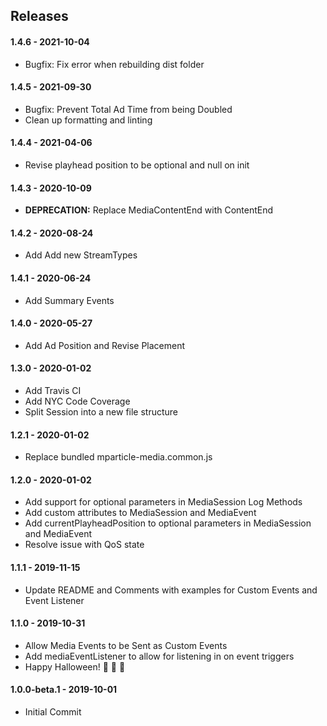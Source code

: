## Releases

#### 1.4.6 - 2021-10-04

-   Bugfix: Fix error when rebuilding dist folder

#### 1.4.5 - 2021-09-30

-   Bugfix: Prevent Total Ad Time from being Doubled
-   Clean up formatting and linting

#### 1.4.4 - 2021-04-06

-   Revise playhead position to be optional and null on init

#### 1.4.3 - 2020-10-09

-   **DEPRECATION:** Replace MediaContentEnd with ContentEnd

#### 1.4.2 - 2020-08-24

-   Add Add new StreamTypes

#### 1.4.1 - 2020-06-24

-   Add Summary Events

#### 1.4.0 - 2020-05-27

-   Add Ad Position and Revise Placement

#### 1.3.0 - 2020-01-02

-   Add Travis CI
-   Add NYC Code Coverage
-   Split Session into a new file structure

#### 1.2.1 - 2020-01-02

-   Replace bundled mparticle-media.common.js

#### 1.2.0 - 2020-01-02

-   Add support for optional parameters in MediaSession Log Methods
-   Add custom attributes to MediaSession and MediaEvent
-   Add currentPlayheadPosition to optional parameters in MediaSession and MediaEvent
-   Resolve issue with QoS state

#### 1.1.1 - 2019-11-15

-   Update README and Comments with examples for Custom Events and Event Listener

#### 1.1.0 - 2019-10-31

-   Allow Media Events to be Sent as Custom Events
-   Add mediaEventListener to allow for listening in on event triggers
-   Happy Halloween! :jack_o_lantern: :jack_o_lantern: :japanese_goblin:

#### 1.0.0-beta.1 - 2019-10-01

-   Initial Commit
